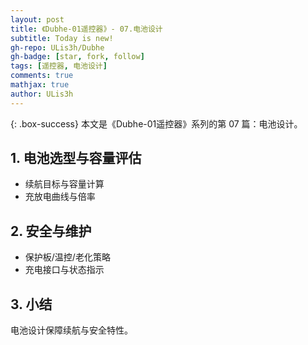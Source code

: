 ```yaml
---
layout: post
title: 《Dubhe-01遥控器》- 07.电池设计
subtitle: Today is new!
gh-repo: ULis3h/Dubhe
gh-badge: [star, fork, follow]
tags: [遥控器, 电池设计]
comments: true
mathjax: true
author: ULis3h
---
```


{: .box-success}
本文是《Dubhe-01遥控器》系列的第 07 篇：电池设计。

## 1. 电池选型与容量评估
- 续航目标与容量计算
- 充放电曲线与倍率

## 2. 安全与维护
- 保护板/温控/老化策略
- 充电接口与状态指示

## 3. 小结
电池设计保障续航与安全特性。